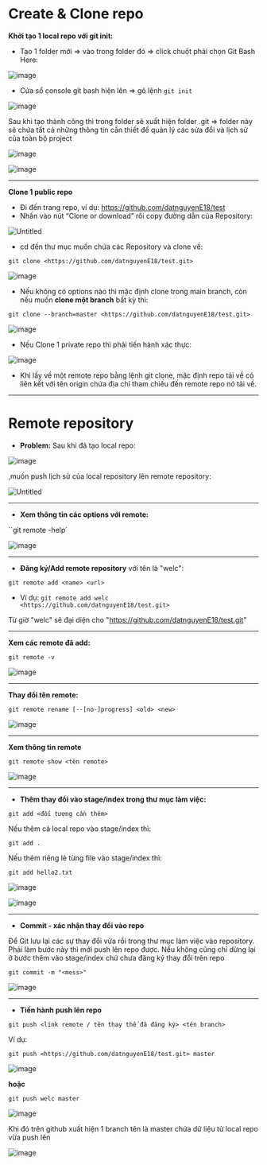 # **Create & Clone repo**

**Khởi tạo 1 local repo với git init:**

- Tạo 1 folder mới => vào trong folder đó => click chuột phải chọn Git Bash Here:

![image](https://user-images.githubusercontent.com/43572616/178950872-cbf664d1-4f57-4787-b735-741ecb4560a4.png)


- Cửa sổ console git bash hiện lên => gõ lệnh `git init`

![image](https://user-images.githubusercontent.com/43572616/178950964-0c674dc8-69eb-4f0d-8a30-e8a00856f5f3.png)

Sau khi tạo thành công thì trong folder sẽ xuất hiện folder .git => folder này sẽ chứa tất cả những thông tin cần thiết để quản lý các sửa đổi và lịch sử của toàn bộ project

![image](https://user-images.githubusercontent.com/43572616/178950995-52e2d3a4-776d-4c71-b481-61c0916617e2.png)

![image](https://user-images.githubusercontent.com/43572616/178951019-e929b5bf-008d-4a90-b96b-aaffb4439216.png)

***

**Clone 1 public repo**

- Đi đến trang repo, ví dụ: <https://github.com/datnguyenE18/test>
- Nhấn vào nút “Clone or download” rồi copy đường dẫn của Repository:

![Untitled](https://user-images.githubusercontent.com/43572616/178951129-c67f5762-8e04-451c-8b2e-5a3f5e1e4c25.png)

- cd đến thư mục muốn chứa các Repository và clone về:

`git clone <https://github.com/datnguyenE18/test.git>`

![image](https://user-images.githubusercontent.com/43572616/178951195-cfba4a46-0fef-4b30-acb5-7d214cbd7c98.png)

- Nếu không có options nào thì mặc định clone trong main branch, còn nếu muốn **clone một branch** bất kỳ thì:

`git clone --branch=master <https://github.com/datnguyenE18/test.git>`

![image](https://user-images.githubusercontent.com/43572616/178951227-a1133a30-4eb1-40bb-8b16-6f1b14521e4b.png)

- Nếu Clone 1 private repo thì phải tiến hành xác thực:

![image](https://user-images.githubusercontent.com/43572616/178951268-df678c9c-ea1f-418a-846c-27b5a39478bd.png)


- Khi lấy về một remote repo bằng lệnh git clone, mặc định repo tải về có liên kết với tên origin chứa địa chỉ tham chiếu đến remote repo nó tải về.

***

# **Remote repository**

- **Problem:** Sau khi đã tạo local repo:

![image](https://user-images.githubusercontent.com/43572616/178951336-29373610-af23-442d-9ab9-bc40efd4ae20.png)

,muốn push lịch sử của local repository lên remote repository:

![Untitled](https://user-images.githubusercontent.com/43572616/178951406-ef4b40f7-ede7-40d4-bf31-7b09ceaf6c5c.png)

***
- **Xem thông tin các options với remote:**

``git remote -help`

![image](https://user-images.githubusercontent.com/43572616/178951500-e611d65a-0470-42c3-afde-784d2b332dfc.png)

***

- **Đăng ký/Add remote repository** với tên là "welc":

`git remote add <name> <url>`

- Ví dụ: `git remote add welc <https://github.com/datnguyenE18/test.git>`

Từ giờ "welc" sẽ đại diện cho "<https://github.com/datnguyenE18/test.git>"

***

**Xem các remote đã add:**

`git remote -v`

![image](https://user-images.githubusercontent.com/43572616/178951631-e5aafa2b-5535-40a1-89d2-e8f3e3cb4472.png)

***

**Thay đổi tên remote:**

`git remote rename [--[no-]progress] <old> <new>`

![image](https://user-images.githubusercontent.com/43572616/178951677-dcd4fe48-69a7-4db9-82b5-eb74c259223c.png)

***

**Xem thông tin remote**

`git remote show <tên remote>`

![image](https://user-images.githubusercontent.com/43572616/178951728-41770c65-6938-4660-b5ae-ce7543686e31.png)

***

- **Thêm thay đổi vào stage/index trong thư mục làm việc:**

`git add <đối tượng cần thêm>`

Nếu thêm cả local repo vào stage/index thì:

`git add .`

Nếu thêm riêng lẻ từng file vào stage/index thì:

`git add hello2.txt`


![image](https://user-images.githubusercontent.com/43572616/178951773-f63d767d-ad21-415d-b73a-5b008a2cd62d.png)

![image](https://user-images.githubusercontent.com/43572616/178951791-591dfacb-3704-48f3-a1ff-ab4904a7d279.png)

***

- **Commit - xác nhận thay đổi vào repo**

Để Git lưu lại các sự thay đổi vừa rồi trong thư mục làm việc vào repository. Phải làm bước này thì mới push lên repo được. Nếu không cũng chỉ dừng lại ở bước thêm vào stage/index chứ chưa đăng ký thay đổi trên repo

`git commit -m "<mess>"`

![image](https://user-images.githubusercontent.com/43572616/178951831-22307307-79d6-4ce4-9fdb-3e09b222de4e.png)

***

- **Tiến hành push lên repo**

`git push <link remote / tên thay thế đã đăng ký> <tên branch>`

Ví dụ:

`git push <https://github.com/datnguyenE18/test.git> master`

![image](https://user-images.githubusercontent.com/43572616/178951885-91f4b790-32a1-4c0e-aac8-00640c1e3297.png)

**hoặc** 

`git push welc master`

![image](https://user-images.githubusercontent.com/43572616/178951902-356c3069-caa3-42f4-828a-ec5b08a87fcc.png)



Khi đó trên github xuất hiện 1 branch tên là master chứa dữ liệu từ local repo vừa push lên

![image](https://user-images.githubusercontent.com/43572616/178951916-0e504acd-704a-4311-a23c-73da96dce403.png)


